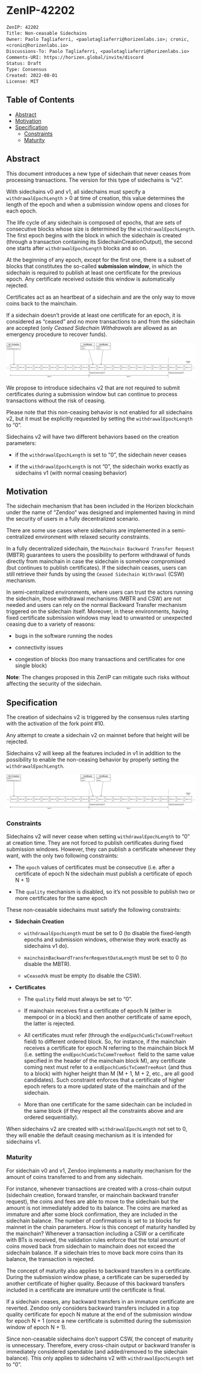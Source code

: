 
# ZenIP-42202

    ZenIP: 42202
    Title: Non-ceasable Sidechains
    Owner: Paolo Tagliaferri, <paolotagliaferri@horizenlabs.io>; cronic, <cronic@horizenlabs.io>
    Discussions-To: Paolo Tagliaferri, <paolotagliaferri@horizenlabs.io>
    Comments-URI: https://horizen.global/invite/discord
    Status: Draft
    Type: Consensus
    Created: 2022-08-01
    License: MIT

## Table of Contents

<!--ts-->

- [Abstract](#abstract)
- [Motivation](#motivation)
- [Specification](#specification)
  - [Constraints](#constraints)
  - [Maturity](#maturity)


## Abstract

This document introduces a new type of sidechain that never ceases from processing transactions. The version for this type of sidechains is “v2”.

With sidechains v0 and v1, all sidechains must specify a `withdrawalEpochLength` > 0 at time of creation, this value determines the length of the epoch and when a submission window opens and closes for each epoch. 

The life cycle of any sidechain is composed of epochs, that are sets of consecutive blocks whose size is determined by the `withdrawalEpochLength`. The first epoch begins with the block in which the sidechain is created (through a transaction containing its SidechainCreationOutput), the second one starts after `withdrawalEpochLength` blocks and so on.

At the beginning of any epoch, except for the first one, there is a subset of blocks that constitutes the so-called **submission window**, in which the sidechain is required to publish at least one certificate for the previous epoch. Any certificate received outside this window is automatically rejected.

Certificates act as an heartbeat of a sidechain and are the only way to move coins back to the mainchain.

If a sidechain doesn’t provide at least one certificate for an epoch, it is considered as “ceased” and no more transactions to and from the sidechain are accepted (only *Ceased Sidechain Withdrawals* are allowed as an emergency procedure to recover funds).

![A ceasable sidechain](ZenIP-42202/ZenIP-42202-1.png)

We propose to introduce sidechains v2 that are not required to submit certificates during a submission window but can continue to process transactions without the risk of ceasing.

Please note that this non-ceasing behavior is not enabled for all sidechains v2, but it must be explicitly requested by setting the `withdrawalEpochLength` to “0”.

Sidechains v2 will have two different behaviors based on the creation parameters:

- if the `withdrawalEpochLength` is set to “0”, the sidechain never ceases

- if the `withdrawalEpochLength` is not “0”, the sidechain works exactly as sidechains v1 (with normal ceasing behavior)

## Motivation

The sidechain mechanism that has been included in the Horizen blockchain under the name of “Zendoo“ was designed and implemented having in mind the security of users in a fully decentralized scenario.

There are some use cases where sidechains are implemented in a semi-centralized environment with relaxed security constraints.

In a fully decentralized sidechain, the `Mainchain Backward Transfer Request` (MBTR) guarantees to users the possibility to perform withdrawal of funds directly from mainchain in case the sidechain is somehow compromised (but continues to publish certificates). If the sidechain ceases, users can still retrieve their funds by using the `Ceased Sidechain Withrawal` (CSW) mechanism.

In semi-centralized environments, where users can trust the actors running the sidechain, those withdrawal mechanisms (MBTR and CSW) are not needed and users can rely on the normal Backward Transfer mechanism triggered on the sidechain itself. Moreover, in these environments, having fixed certificate submission windows may lead to unwanted or unexpected ceasing due to a variety of reasons:

- bugs in the software running the nodes

- connectivity issues

- congestion of blocks (too many transactions and certificates for one single block)

**Note**: The changes proposed in this ZenIP can mitigate such risks without affecting the security of the sidechain.

## Specification

The creation of sidechains v2 is triggered by the consensus rules starting with the activation of the fork point #10.

Any attempt to create a sidechain v2 on mainnet before that height will be rejected.

Sidechains v2 will keep all the features included in v1 in addition to the possibility to enable the non-ceasing behavior by properly setting the `withdrawalEpochLength`.

![Non-ceasable sidechain](ZenIP-42202/ZenIP-42202-1.png)

### Constraints

Sidechains v2 will never cease when setting `withdrawalEpochLength` to “0” at creation time. They are not forced to publish certificates during fixed submission windows. However, they can publish a certificate whenever they want, with the only two following constraints:

- The `epoch` values of certificates must be consecutive (i.e. after a certificate of epoch N the sidechain must publish a certificate of epoch N + 1)

- The `quality` mechanism is disabled, so it’s not possible to publish two or more certificates for the same epoch

These non-ceasable sidechains must satisfy the following constraints:

- **Sidechain Creation**

  - `withdrawalEpochLength` must be set to 0 (to disable the fixed-length epochs and submission windows, otherwise they work exactly as sidechains v1 do).

  - `mainchainBackwardTransferRequestDataLength` must be set to 0 (to disable the MBTR).

  - `wCeasedVk` must be empty (to disable the CSW).

- **Certificates**

  - The `quality` field must always be set to “0”.

  - If mainchain receives first a certificate of epoch N (either in mempool or in a block) and then another certificate of same epoch, the latter is rejected.

  - All certificates must refer (through the `endEpochCumScTxCommTreeRoot` field) to different ordered block. So, for instance, if the mainchain receives a certificate for epoch N referring to the mainchain block M (i.e. setting the `endEpochCumScTxCommTreeRoot `field to the same value specified in the header of the mainchain block M), any certificate coming next must refer to a `endEpochCumScTxCommTreeRoot` (and thus to a block) with higher height than M (M + 1, M + 2, etc., are all good candidates). Such constraint enforces that a certificate of higher epoch refers to a more updated state of the mainchain and of the sidechain.

  - More than one certificate for the same sidechain can be included in the same block (if they respect all the constraints above and are ordered sequentially).

When sidechains v2 are created with `withdrawalEpochLength` not set to 0, they will enable the default ceasing mechanism as it is intended for sidechains v1.

### Maturity

For sidechain v0 and v1, Zendoo implements a maturity mechanism for the amount of coins transferred to and from any sidechain.

For instance, whenever transactions are created with a cross-chain output (sidechain creation, forward transfer, or mainchain backward transfer request), the coins and fees are able to move to the sidechain but the amount is not immediately added to its balance. The coins are marked as immature and after some block confirmation, they are included in the sidechain balance. The number of confirmations is set to `10` blocks for mainnet in the chain parameters.
How is this concept of maturity handled by the mainchain? Whenever a transaction including a CSW or a certificate with BTs is received, the validation rules enforce that the total amount of coins moved back from sidechain to mainchain does not exceed the sidechain balance. If a sidechain tries to move back more coins than its balance, the transaction is rejected.


The concept of maturity also applies to backward transfers in a certificate. During the submission window phase, a certificate can be superseded by another certificate of higher quality. Because of this backward transfers included in a certificate are immature until the certificate is final.

If a sidechain ceases, any backward transfers in an immature certificate are reverted. Zendoo only considers backward transfers included in a top quality certificate for epoch N mature at the end of the submission window for epoch N + 1 (once a new certificate is submitted during the submission window of epoch N + 1).

Since non-ceasable sidechains don’t support CSW, the concept of maturity is unnecessary. Therefore, every cross-chain output or backward transfer is immediately considered spendable (and added/removed to the sidechain balance). This only applies to sidechains v2 with `withdrawalEpochLength` set to “0”.